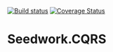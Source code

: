 [![Build status](https://ci.appveyor.com/api/projects/status/cgrj6vt2kkp5uwph/branch/master?svg=true)](https://ci.appveyor.com/project/tiagor87/seedwork-cqrs/branch/master)
[![Coverage Status](https://coveralls.io/repos/github/tiagor87/Seedwork.CQRS/badge.svg?branch=master)](https://coveralls.io/github/tiagor87/Seedwork.CQRS?branch=master)

# Seedwork.CQRS